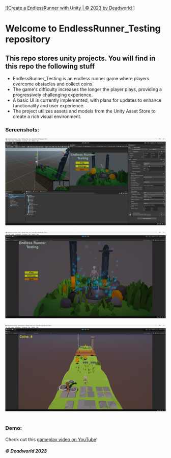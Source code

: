 [![Create a EndlessRunner with Unity | © 2023 by Deadworld ]](https://github.com/Deadworld-bit/EndlessRunner_Testing.git)
# Welcome to EndlessRunner_Testing repository
## This repo stores unity projects. You will find in this repo the following stuff
* EndlessRunner_Testing is an endless runner game where players overcome obstacles and collect coins.
* The game's difficulty increases the longer the player plays, providing a progressively challenging experience.
* A basic UI is currently implemented, with plans for updates to enhance functionality and user experience.
* The project utilizes assets and models from the Unity Asset Store to create a rich visual environment. 

### Screenshots:

![Project First ScreenShot](https://github.com/Deadworld-bit/EndlessRunner_Testing/blob/main/Pics/Screenshot%202024-06-12%20125335.png)<br><br>
![Project Second ScreenShot](https://github.com/Deadworld-bit/EndlessRunner_Testing/blob/main/Pics/Screenshot%202024-07-07%20154834.png)<br><br>
![Project Third ScreenShot](https://github.com/Deadworld-bit/EndlessRunner_Testing/blob/main/Pics/Screenshot%202024-07-07%20154911.png)<br><br>

### Demo:
Check out this [gameplay video on YouTube](https://youtu.be/Omyfj-IHH-k)!

##### © Deadworld 2023

